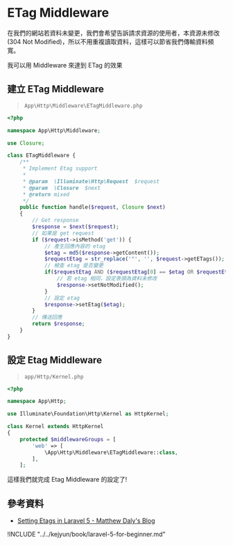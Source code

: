 # ETag Middleware

在我們的網站若資料未變更，我們會希望告訴請求資源的使用者，本資源未修改(304 Not Modified)，所以不用重複讀取資料，這樣可以節省我們傳輸資料頻寬。

我可以用 Middleware 來達到 ETag 的效果

## 建立 ETag Middleware

> `App\Http\Middleware\ETagMiddleware.php`

```php
<?php

namespace App\Http\Middleware;

use Closure;

class ETagMiddleware {
    /**
     * Implement Etag support
     *
     * @param  \Illuminate\Http\Request  $request
     * @param  \Closure  $next
     * @return mixed
     */
    public function handle($request, Closure $next)
    {
        // Get response
        $response = $next($request);
        // 如果是 get request
        if ($request->isMethod('get')) {
            // 產生回應內容的 etag
            $etag = md5($response->getContent());
            $requestEtag = str_replace('"', '', $request->getETags());
            // 檢查 etag 是否變更
            if($requestEtag AND ($requestEtag[0] == $etag OR $requestEtag[0] == 'W/'.$etag)) {
                // 若 etag 相同，設定表頭為資料未修改
                $response->setNotModified();
            }
            // 設定 etag
            $response->setEtag($etag);
        }
        // 傳送回應
        return $response;
    }
}
```

## 設定 Etag Middleware

> `app/Http/Kernel.php`

```php
<?php

namespace App\Http;

use Illuminate\Foundation\Http\Kernel as HttpKernel;

class Kernel extends HttpKernel
{
    protected $middlewareGroups = [
        'web' => [
            \App\Http\Middleware\ETagMiddleware::class,
        ],
    ];
```

這樣我們就完成 Etag Middleware 的設定了!


## 參考資料
* [Setting Etags in Laravel 5 - Matthew Daly's Blog](http://matthewdaly.co.uk/blog/2015/06/14/setting-etags-in-laravel-5/)



!INCLUDE "../../kejyun/book/laravel-5-for-beginner.md"
